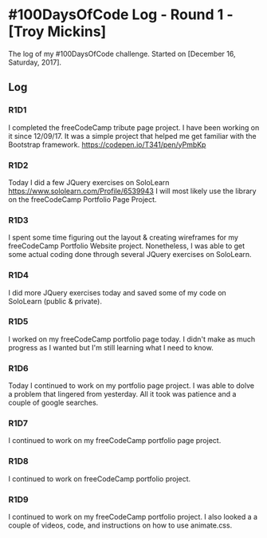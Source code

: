 # #100DaysOfCode Log - Round 1 - [Troy Mickins]

The log of my #100DaysOfCode challenge. Started on [December 16, Saturday, 2017].

## Log

### R1D1 
I completed the freeCodeCamp tribute page project.  I have been working on it since 12/09/17.  It was a simple project that helped me get familiar with the Bootstrap framework. https://codepen.io/T341/pen/yPmbKp

### R1D2
Today I did a few JQuery exercises on SoloLearn https://www.sololearn.com/Profile/6539943 I will most likely use the library on the freeCodeCamp Portfolio Page Project.

### R1D3
I spent some time figuring out the layout & creating wireframes for my freeCodeCamp Portfolio Website project.  Nonetheless, I was able to get some actual coding done through several JQuery exercises on SoloLearn.    

### R1D4
I did more JQuery exercises today and saved some of my code on SoloLearn (public & private).

### R1D5
I worked on my freeCodeCamp portfolio page today.  I didn't make as much progress as I wanted but I'm still learning what I need to know.

### R1D6
Today I continued to work on my portfolio page project.  I was able to dolve a problem that lingered from yesterday.  All it took was patience and a couple of google searches.  

### R1D7
I continued to work on my freeCodeCamp portfolio page project.  



### R1D8
I continued to work on freeCodeCamp portfolio project. 

### R1D9
I continued to work on my freeCodeCamp portfolio project.  I also looked a a couple of videos, code, and instructions on how to use animate.css. 



